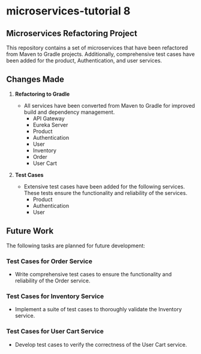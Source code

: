 # microservices-tutorial 8

## Microservices Refactoring Project

This repository contains a set of microservices that have been refactored from Maven to Gradle projects. Additionally, comprehensive test cases have been added for the product, Authentication, and user services.

## Changes Made

1. **Refactoring to Gradle**
   - All services have been converted from Maven to Gradle for improved build and dependency management.
     - API Gateway
     - Eureka Server 
     - Product
     - Authentication
     - User
     - Inventory
     - Order
     - User Cart

2. **Test Cases**
   - Extensive test cases have been added for the following services. These tests ensure the functionality and reliability of the services.
        - Product
        - Authentication
        - User


## Future Work

The following tasks are planned for future development:

### Test Cases for Order Service

- Write comprehensive test cases to ensure the functionality and reliability of the Order service.

### Test Cases for Inventory Service

- Implement a suite of test cases to thoroughly validate the Inventory service.

### Test Cases for User Cart Service

- Develop test cases to verify the correctness of the User Cart service.
  

